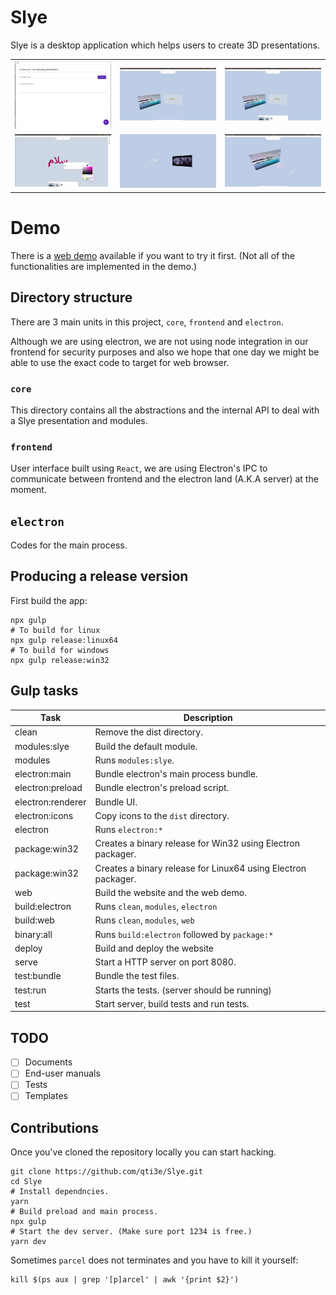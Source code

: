# Slye

Slye is a desktop application which helps users to create 3D presentations.

|                               |                               |                               |
| ----------------------------- | ----------------------------- | ----------------------------- |
| <img src="screenshots/1.png"> | <img src="screenshots/2.png"> | <img src="screenshots/3.png"> |
| <img src="screenshots/4.png"> | <img src="screenshots/5.png"> | <img src="screenshots/6.png"> |

# Demo

There is a [web demo](https://qti3e.github.io/Slye/app.html) available if you
want to try it first.
(Not all of the functionalities are implemented in the demo.)

## Directory structure

There are 3 main units in this project, `core`, `frontend` and `electron`.

Although we are using electron, we are not using node integration in our
frontend for security purposes and also we hope that one day we might be
able to use the exact code to target for web browser.

### `core`

This directory contains all the abstractions and the internal API to deal with a
Slye presentation and modules.

### `frontend`

User interface built using `React`, we are using Electron's IPC to communicate
between frontend and the electron land (A.K.A server) at the moment.

## `electron`

Codes for the main process.

## Producing a release version

First build the app:

```
npx gulp
# To build for linux
npx gulp release:linux64
# To build for windows
npx gulp release:win32
```

## Gulp tasks

| Task              | Description                                                   |
| ----------------- | ------------------------------------------------------------- |
| clean             | Remove the dist directory.                                    |
| modules:slye      | Build the default module.                                     |
| modules           | Runs `modules:slye`.                                          |
| electron:main     | Bundle electron's main process bundle.                        |
| electron:preload  | Bundle electron's preload script.                             |
| electron:renderer | Bundle UI.                                                    |
| electron:icons    | Copy icons to the `dist` directory.                           |
| electron          | Runs `electron:*`                                             |
| package:win32     | Creates a binary release for Win32 using Electron packager.   |
| package:win32     | Creates a binary release for Linux64 using Electron packager. |
| web               | Build the website and the web demo.                           |
| build:electron    | Runs `clean`, `modules`, `electron`                           |
| build:web         | Runs `clean`, `modules`, `web`                                |
| binary:all        | Runs `build:electron` followed by `package:*`                 |
| deploy            | Build and deploy the website                                  |
| serve             | Start a HTTP server on port 8080.                             |
| test:bundle       | Bundle the test files.                                        |
| test:run          | Starts the tests. (server should be running)                  |
| test              | Start server, build tests and run tests.                      |

## TODO

- [ ] Documents
- [ ] End-user manuals
- [ ] Tests
- [ ] Templates

## Contributions

Once you've cloned the repository locally you can start hacking.

```
git clone https://github.com/qti3e/Slye.git
cd Slye
# Install dependncies.
yarn
# Build preload and main process.
npx gulp
# Start the dev server. (Make sure port 1234 is free.)
yarn dev
```

Sometimes `parcel` does not terminates and you have to kill it yourself:

```
kill $(ps aux | grep '[p]arcel' | awk '{print $2}')
```
